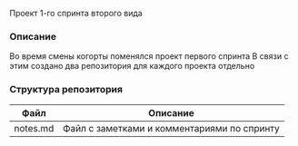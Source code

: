  Проект 1-го спринта второго вида

### Описание
Во время смены когорты поменялся проект первого спринта
В связи с этим создано два репозитория для каждого проекта отдельно

### Структура репозитория

| Файл | Описание |
|----------|----------|
| notes.md | Файл с заметками и комментариями по спринту |